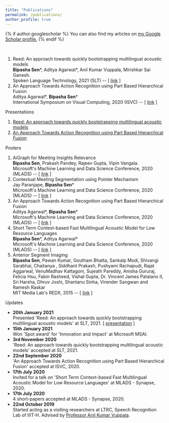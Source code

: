 ```yaml
---
title: "Publications"
permalink: /publications/
author_profile: true
---
```


{% if author.googlescholar %}
  You can also find my articles on <u><a href="{{author.googlescholar}}">my Google Scholar profile</a>.</u>
{% endif %}

<br>

<ol>
	<li>
		<div class="w_publication">
			<div>Reed:  An approach towards quickly bootstrapping multilingual acoustic models</div>
			<div><b>Bipasha Sen</b>*, Aditya Agarwal*, Anil Kumar Vuppala, Mirishkar Sai Ganesh.</div>
			<div> Spoken Language Technology, 2021 (SLT) -- [ <a target="_blank" href="/files/Reed_Long.pdf">link</a> ]</div>
		</div>
	</li>
	<li>
		<div class="w_publication">
			<div>An Approach Towards Action Recognition using Part Based Hierarchical Fusion</div>
			<div>Aditya Agarwal*, <b>Bipasha Sen</b>*</div>
			<div>International Symposium on Visual Computing, 2020 (ISVC) -- [ <a target="_blank" href="/files/PBAR.pdf">link</a> ]</div>
		</div>
	</li>
</ol>


<div class="h_publications">Presentations</div>

<ol>
	<li>
		<div class="w_publication">
			<a target="_blank" href="/files/REED_presentation.pdf">
				Reed:  An approach towards quickly bootstrapping multilingual acoustic models
			</a>
		</div>
	</li>
	<li>
		<div class="w_publication">
			<a target="_blank" href="/files/PBAR_presentation.pdf">
				An Approach Towards Action Recognition using Part Based Hierarchical Fusion
			</a>
		</div>
	</li>
</ol>


<div class="h_publications">Posters</div>

<ol>
	<li>
		<div class="w_publication">
			<div>AiGraph for Meeting Insights Relevance</div>
			<div><b>Bipasha Sen</b>, Prakash Pandey, Rajeev Gupta, Vipin Vangala.</div>
			<div>Microsoft's Machine Learning and Data Science Conference, 2020 (MLADS) -- [ <a target="_blank" href="/files/l1.pdf">link</a> ]</div>
		</div>
	</li>
	<li>
		<div class="w_publication">
			<div>Contextual Meeting Segmentation using Pointer Mechanism</div>
			<div>Jay Paranjape, <b>Bipasha Sen</b>*</div>
			<div>Microsoft's Machine Learning and Data Science Conference, 2020 (MLADS) -- [ <a target="_blank" href="/files/CMS___Synapse__V2.pdf">link</a> ]</div>
		</div>
	</li>
	<li>
		<div class="w_publication">
			<div>An Approach Towards Action Recognition using Part Based Hierarchical Fusion</div>
			<div>Aditya Agarwal*, <b>Bipasha Sen</b>*</div>
			<div>Microsoft's Machine Learning and Data Science Conference, 2020 (MLADS) -- [ <a target="_blank" href="/files/PBAR___Synapse.pdf">link</a> ]</div>
		</div>
	</li>
	<li>
		<div class="w_publication">
			<div>Short Term Context-based Fast Multilingual Acoustic Model for Low Resource Languages</div>
			<div><b>Bipasha Sen</b>*, Aditya Agarwal*</div>
			<div>Microsoft's Machine Learning and Data Science Conference, 2020 (MLADS) -- [ <a target="_blank" href="/files/MASR___Short.pdf">link</a> ]</div>
		</div>
	</li>
	<li>
		<div class="w_publication">
			<div>Anterior Segment Imaging</div>
			<div><b>Bipasha Sen</b>, Pawan Kumar, Goutham Bhatta, Sankalp Modi, Shivangi Sarabhai, Chaitanya , Siddhant Prakash,
Pushyami Rachapudi, Rajat Aggarwal, VenuMadhav Kattagoni, Sujeath Pareddy, Anisha Gururaj, Felicia Hsu,
Fabin Rasheed, Vishal Gupta, Dr. Vincent James Patalano II, Sri Harsha, Dhruv Joshi, Shantanu Sinha, Virender Sangwan and
Ramesh Raskar</div>
			<div>MIT Media Lab's REDX, 2015 -- [ <a target="_blank" href="/files/asi.pdf">link</a> ]</div>
		</div>
	</li>
</ol>


<div class="h_publications">Updates</div>

<ul>
	<li>
		<div class="w_publication">
			<b>20th January 2021</b> <br>Presented 'Reed:  An approach towards quickly bootstrapping multilingual acoustic models' at SLT, 2021. [ <a target="_blank" href="/files/REED_presentation.pdf">presentation</a> ]
		</div>
	</li>
	<li>
		<div class="w_publication"><b>15th January 2021</b><br> Won 'Spot award' for 'Innovation and Impact' at Microsoft MSAI.</div>
	</li>
	<li>
		<div class="w_publication"><b>3rd November 2020</b><br> 'Reed:  An approach towards quickly bootstrapping multilingual acoustic models' accepted at SLT, 2021.</div>
	</li>
	<li>
		<div class="w_publication"><b>22nd September 2020</b><br> 'An Approach Towards Action Recognition using Part Based Hierarchical Fusion' accepted at ISVC, 2020.</div>
	</li>
	<li>
		<div class="w_publication"><b>17th July 2020</b><br> Invited for a talk on 'Short Term Context-based Fast Multilingual Acoustic Model for Low Resource Languages' at MLADS - Synapse, 2020.</div>
	</li>
	<li>
		<div class="w_publication"><b>17th July 2020</b><br> 4 short-papers accepted at MLADS - Synapse, 2020.</div>
	</li>
	<li>
		<div class="w_publication"><b>22nd October 2019</b><br> Started acting as a visiting researchers at LTRC, Speech Recognition Lab of IIIT-H. Advised by  <a target="_blank" href="https://www.iiit.ac.in/people/faculty/anilvuppala/">Professor Anil Kumar Vuppala</a>.</div>
	</li>
</ul>